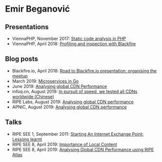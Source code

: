 # Emir Beganović

## Presentations
- ViennaPHP, November 2017: [Static code analysis in PHP](ViennaPHP/static-code-analysis-2017-11.pdf)
- ViennaPHP, April 2018: [Profiling and inspection with Blackfire](ViennaPHP/profiling-inspection-blackfire-2018-04.pdf)

## Blog posts
- Blackfire.io, April 2018: [Road to Blackfire.io presentation: organising the meetup](https://blog.blackfire.io/vienna-php-meetup-blackfire-talk.html)
- March 2019: [Microservices in Go](https://medium.com/propertyfinder-engineering/microservices-at-property-finder-ac471b60ddb6)
- June 2019: [Analysing global CDN Performance](https://medium.com/propertyfinder-engineering/analysing-global-cdn-performance-f800e4d5e86b)
- infoq.cn, August 2019: [In pursuit of speed, we tested all CDNs worldwide (Chinese)](https://www.infoq.cn/article/N5TEFmDbUVdxkpF8f_hQ)
- RIPE Labs, August 2019: [Analysing global CDN performance](https://labs.ripe.net/Members/emirb/analysing-global-cdn-performance)
- APNIC, August 2019: [Analysing global CDN performance](https://blog.apnic.net/2019/08/28/analysing-global-cdn-performance/)

## Talks
- RIPE SEE 1, September 2011: [Starting An Internet Exchange Point: Lessons learnt](https://meduza.carnet.hr/index.php/media/watch/6294)
- RIPE SEE 8, April 2019: [Importance of Local Content](https://www.youtube.com/watch?v=bPAJffkUyVE)
- RIPE SEE 8, April 2019: [Analysing Global CDN Performance using RIPE Atlas](https://www.youtube.com/watch?v=zDm8uv8kER8)
